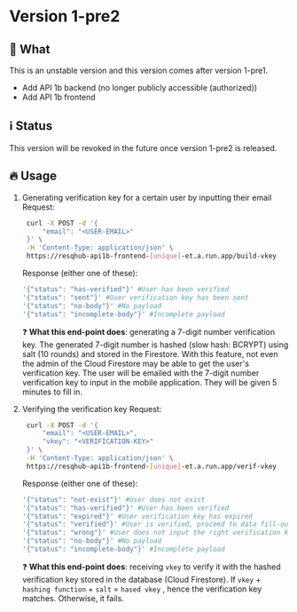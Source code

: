 # Version 1-pre2
## 🤔 What
This is an unstable version and this version comes after version 1-pre1. 
- Add API 1b backend (no longer publicly accessible (authorized))
- Add API 1b frontend

## ℹ️ Status
This version will be revoked in the future once version 1-pre2 is released.

## 🔥 Usage
1. Generating verification key for a certain user by inputting their email
   Request:
   ```bash
	curl -X POST -d '{
		"email": "<USER-EMAIL>"
	}' \
	-H 'Content-Type: application/json' \
	https://resqhub-api1b-frontend-[unique]-et.a.run.app/build-vkey
	```
	Response (either one of these):
	```bash
	'{"status": "has-verified"}' #User has been verified
	'{"status": "sent"}' #User verification key has been sent
	'{"status": "no-body"}' #No payload
	'{"status": "incomplete-body"}' #Incomplete payload
	```
	❓ **What this end-point does**: generating a 7-digit number verification key. The generated 7-digit number is hashed (slow hash: BCRYPT) using salt (10 rounds) and stored in the Firestore. With this feature, not even the admin of the Cloud Firestore may be able to get the user's verification key. The user will be emailed with the 7-digit number verification key to input in the mobile application. They will be given 5 minutes to fill in.
	
2. Verifying the verification key
   Request:
   ```bash
	curl -X POST -d '{
		"email": "<USER-EMAIL>",
		"vkey": "<VERIFICATION-KEY>"
	}' \
	-H 'Content-Type: application/json' \
	https://resqhub-api1b-frontend-[unique]-et.a.run.app/verif-vkey
	```
	Response (either one of these):
	```bash
	'{"status": "not-exist"}' #User does not exist
	'{"status": "has-verified"}' #User has been verified
	'{"status": "expired"}' #User verification key has expired
	'{"status": "verified"}' #User is verified, proceed to data fill-out page
	'{"status": "wrong"}' #User does not input the right verification key
	'{"status": "no-body"}' #No payload
	'{"status": "incomplete-body"}' #Incomplete payload
	```
	❓ **What this end-point does**: receiving ```vkey``` to verify it with the hashed verification key stored in the database (Cloud Firestore). If `vkey` + `hashing function` + `salt` = `hased vkey` , hence the verification key matches. Otherwise, it fails. 